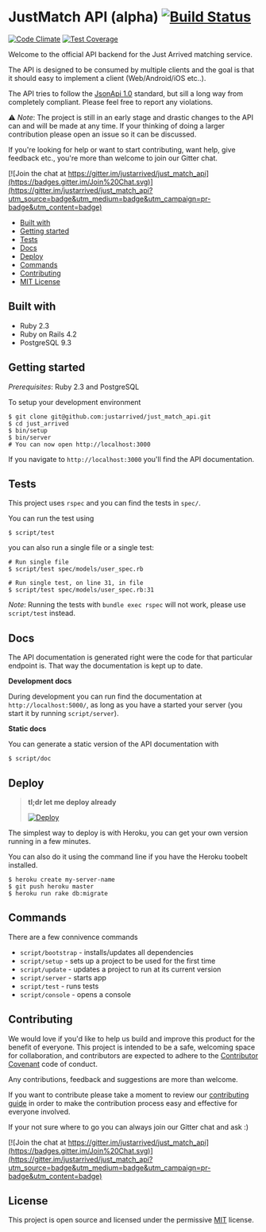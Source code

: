 # JustMatch API (alpha) [![Build Status](https://travis-ci.org/justarrived/just_match_api.svg?branch=master)](https://travis-ci.org/justarrived/just_match_api)

[![Code Climate](https://codeclimate.com/github/justarrived/just_match_api/badges/gpa.svg)](https://codeclimate.com/github/justarrived/just_match_api) [![Test Coverage](https://codeclimate.com/github/justarrived/just_match_api/badges/coverage.svg)](https://codeclimate.com/github/justarrived/just_match_api/coverage)

Welcome to the official API backend for the Just Arrived matching service.

The API is designed to be consumed by multiple clients and the goal is that it should easy to implement a client (Web/Android/iOS etc..).

The API tries to follow the [JsonApi 1.0](http://jsonapi.org/) standard, but sill a long way from completely compliant. Please feel free to report any violations.

:warning: _Note_: The project is still in an early stage and drastic changes to the API can and will be made at any time. If your thinking of doing a larger contribution please open an issue so it can be discussed.

If you're looking for help or want to start contributing, want help, give feedback etc., you're more than welcome to join our Gitter chat.

[![Join the chat at https://gitter.im/justarrived/just_match_api](https://badges.gitter.im/Join%20Chat.svg)](https://gitter.im/justarrived/just_match_api?utm_source=badge&utm_medium=badge&utm_campaign=pr-badge&utm_content=badge)

* [Built with](#built-with)
* [Getting started](#getting-started)
* [Tests](#tests)
* [Docs](#docs)
* [Deploy](#deploy)
* [Commands](#commands)
* [Contributing](#contributing)
* [MIT License](#license)

## Built with

* Ruby 2.3
* Ruby on Rails 4.2
* PostgreSQL 9.3

## Getting started

_Prerequisites_: Ruby 2.3 and PostgreSQL

To setup your development environment

```
$ git clone git@github.com:justarrived/just_match_api.git
$ cd just_arrived
$ bin/setup
$ bin/server
# You can now open http://localhost:3000
```

If you navigate to `http://localhost:3000` you'll find the API documentation.

## Tests

This project uses `rspec` and you can find the tests in `spec/`.

You can run the test using

```
$ script/test
```

you can also run a single file or a single test:

```
# Run single file
$ script/test spec/models/user_spec.rb

# Run single test, on line 31, in file
$ script/test spec/models/user_spec.rb:31
```

_Note_: Running the tests with `bundle exec rspec` will not work, please use `script/test` instead.

## Docs

The API documentation is generated right were the code for that particular endpoint is.
That way the documentation is kept up to date.

__Development docs__

During development you can run find the documentation at `http://localhost:5000/`, as long as you have a started your server (you start it by running `script/server`).

__Static docs__

You can generate a static version of the API documentation with

```
$ script/doc
```

## Deploy

> __tl;dr let me deploy already__
>
> [![Deploy](https://www.herokucdn.com/deploy/button.svg)](https://heroku.com/deploy?template=https://github.com/justarrived/just_match_api)


The simplest way to deploy is with Heroku, you can get your own version running in a few minutes.

You can also do it using the command line if you have the Heroku toobelt installed.

```
$ heroku create my-server-name
$ git push heroku master
$ heroku run rake db:migrate
```

## Commands

There are a few connivence commands

* `script/bootstrap` - installs/updates all dependencies
* `script/setup` - sets up a project to be used for the first time
* `script/update` - updates a project to run at its current version
* `script/server` - starts app
* `script/test` - runs tests
* `script/console` - opens a console

## Contributing

We would love if you'd like to help us build and improve this product for the
benefit of everyone. This project is intended to be a safe, welcoming space for collaboration, and contributors are expected to adhere to the [Contributor Covenant](http://contributor-covenant.org/) code of conduct.

Any contributions, feedback and suggestions are more than welcome.

If you want to contribute please take a moment to review our [contributing guide](CONTRIBUTING.md) in order to make the contribution process easy and effective for everyone involved.

If your not sure where to go you can always join our Gitter chat and ask :)

[![Join the chat at https://gitter.im/justarrived/just_match_api](https://badges.gitter.im/Join%20Chat.svg)](https://gitter.im/justarrived/just_match_api?utm_source=badge&utm_medium=badge&utm_campaign=pr-badge&utm_content=badge)

## License

This project is open source and licensed under the permissive [MIT](LICENSE.txt) license.
